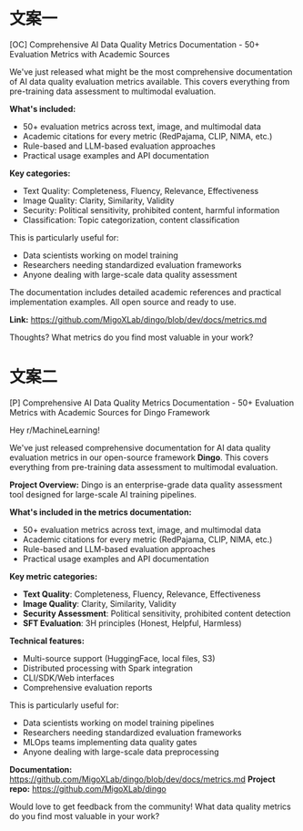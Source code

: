 # 文案一
[OC] Comprehensive AI Data Quality Metrics Documentation - 50+ Evaluation Metrics with Academic Sources

We've just released what might be the most comprehensive documentation of AI data quality evaluation metrics available. This covers everything from pre-training data assessment to multimodal evaluation.

**What's included:**
- 50+ evaluation metrics across text, image, and multimodal data
- Academic citations for every metric (RedPajama, CLIP, NIMA, etc.)
- Rule-based and LLM-based evaluation approaches
- Practical usage examples and API documentation

**Key categories:**
- Text Quality: Completeness, Fluency, Relevance, Effectiveness
- Image Quality: Clarity, Similarity, Validity
- Security: Political sensitivity, prohibited content, harmful information
- Classification: Topic categorization, content classification

This is particularly useful for:
- Data scientists working on model training
- Researchers needing standardized evaluation frameworks
- Anyone dealing with large-scale data quality assessment

The documentation includes detailed academic references and practical implementation examples. All open source and ready to use.

**Link:** https://github.com/MigoXLab/dingo/blob/dev/docs/metrics.md

Thoughts? What metrics do you find most valuable in your work?

# 文案二
[P] Comprehensive AI Data Quality Metrics Documentation - 50+ Evaluation Metrics with Academic Sources for Dingo Framework

Hey r/MachineLearning!

We've just released comprehensive documentation for AI data quality evaluation metrics in our open-source framework **Dingo**. This covers everything from pre-training data assessment to multimodal evaluation.

**Project Overview:**
Dingo is an enterprise-grade data quality assessment tool designed for large-scale AI training pipelines.

**What's included in the metrics documentation:**
- 50+ evaluation metrics across text, image, and multimodal data
- Academic citations for every metric (RedPajama, CLIP, NIMA, etc.)
- Rule-based and LLM-based evaluation approaches
- Practical usage examples and API documentation

**Key metric categories:**
- **Text Quality**: Completeness, Fluency, Relevance, Effectiveness
- **Image Quality**: Clarity, Similarity, Validity
- **Security Assessment**: Political sensitivity, prohibited content detection
- **SFT Evaluation**: 3H principles (Honest, Helpful, Harmless)

**Technical features:**
- Multi-source support (HuggingFace, local files, S3)
- Distributed processing with Spark integration
- CLI/SDK/Web interfaces
- Comprehensive evaluation reports

This is particularly useful for:
- Data scientists working on model training pipelines
- Researchers needing standardized evaluation frameworks
- MLOps teams implementing data quality gates
- Anyone dealing with large-scale data preprocessing

**Documentation:** https://github.com/MigoXLab/dingo/blob/dev/docs/metrics.md
**Project repo:** https://github.com/MigoXLab/dingo

Would love to get feedback from the community! What data quality metrics do you find most valuable in your work?
